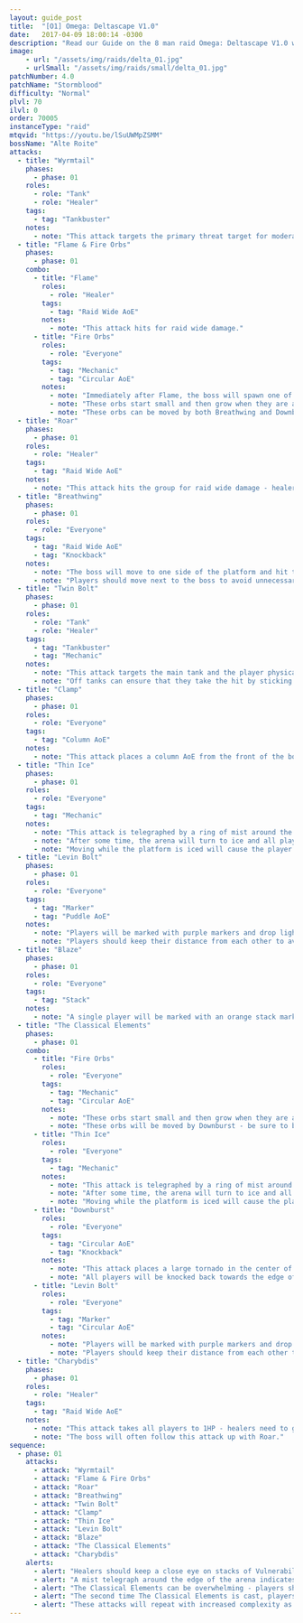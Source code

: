 ```yaml
---
layout: guide_post
title:  "[O1] Omega: Deltascape V1.0"
date:   2017-04-09 18:00:14 -0300
description: "Read our Guide on the 8 man raid Omega: Deltascape V1.0 where you'll face off against Alte Roite."
image:
    - url: "/assets/img/raids/delta_01.jpg"
    - urlSmall: "/assets/img/raids/small/delta_01.jpg"
patchNumber: 4.0
patchName: "Stormblood"
difficulty: "Normal"
plvl: 70
ilvl: 0
order: 70005
instanceType: "raid"
mtqvid: "https://youtu.be/lSuUWMpZSMM"
bossName: "Alte Roite"
attacks:
  - title: "Wyrmtail"
    phases:
      - phase: 01
    roles:
      - role: "Tank"
      - role: "Healer"
    tags:
      - tag: "Tankbuster"
    notes:
      - note: "This attack targets the primary threat target for moderate damage."
  - title: "Flame & Fire Orbs"
    phases:
      - phase: 01
    combo:
      - title: "Flame"
        roles:
          - role: "Healer"
        tags:
          - tag: "Raid Wide AoE"
        notes:
          - note: "This attack hits for raid wide damage."
      - title: "Fire Orbs"
        roles:
          - role: "Everyone"
        tags:
          - tag: "Mechanic"
          - tag: "Circular AoE"
        notes:
          - note: "Immediately after Flame, the boss will spawn one of many patterns of fire orbs."
          - note: "These orbs start small and then grow when they are about to explode - their explosions result in circular AoEs that give stacking Vulnerability Up debuffs."
          - note: "These orbs can be moved by both Breathwing and Downburst - be sure to be aware of where they are at all times."
  - title: "Roar"
    phases:
      - phase: 01
    roles:
      - role: "Healer"
    tags:
      - tag: "Raid Wide AoE"
    notes:
      - note: "This attack hits the group for raid wide damage - healers should keep an eye on players with stacks of Vulnerability Up debuffs."
  - title: "Breathwing"
    phases:
      - phase: 01
    roles:
      - role: "Everyone"
    tags:
      - tag: "Raid Wide AoE"
      - tag: "Knockback"
    notes:
      - note: "The boss will move to one side of the platform and hit the arena with an AoE that knocks back both players and Fire Orbs."
      - note: "Players should move next to the boss to avoid unnecessary complications."
  - title: "Twin Bolt"
    phases:
      - phase: 01
    roles:
      - role: "Tank"
      - role: "Healer"
    tags:
      - tag: "Tankbuster"
      - tag: "Mechanic"
    notes:
      - note: "This attack targets the main tank and the player physically closest to them."
      - note: "Off tanks can ensure that they take the hit by sticking close to the main tank during the cast."
  - title: "Clamp"
    phases:
      - phase: 01
    roles:
      - role: "Everyone"
    tags:
      - tag: "Column AoE"
    notes:
      - note: "This attack places a column AoE from the front of the boss - avoid as necessary."
  - title: "Thin Ice"
    phases:
      - phase: 01
    roles:
      - role: "Everyone"
    tags:
      - tag: "Mechanic"
    notes:
      - note: "This attack is telegraphed by a ring of mist around the edge of the arena."
      - note: "After some time, the arena will turn to ice and all players must <strong>STOP</strong> moving."
      - note: "Moving while the platform is iced will cause the player to slide a short distance - this can make future mechanics complicated to avoid if you are not positioned properly."
  - title: "Levin Bolt"
    phases:
      - phase: 01
    roles:
      - role: "Everyone"
    tags:
      - tag: "Marker"
      - tag: "Puddle AoE"
    notes:
      - note: "Players will be marked with purple markers and drop lightning AoE puddles where they stand."
      - note: "Players should keep their distance from each other to avoid overlap."
  - title: "Blaze"
    phases:
      - phase: 01
    roles:
      - role: "Everyone"
    tags:
      - tag: "Stack"
    notes:
      - note: "A single player will be marked with an orange stack marker - all players should stack to soak damage."
  - title: "The Classical Elements"
    phases:
      - phase: 01
    combo:
      - title: "Fire Orbs"
        roles:
          - role: "Everyone"
        tags:
          - tag: "Mechanic"
          - tag: "Circular AoE"
        notes:
          - note: "These orbs start small and then grow when they are about to explode - their explosions result in circular AoEs that give stacking Vulnerability Up debuffs."
          - note: "These orbs will be moved by Downburst - be sure to be aware of where they are at all times."
      - title: "Thin Ice"
        roles:
          - role: "Everyone"
        tags:
          - tag: "Mechanic"
        notes:
          - note: "This attack is telegraphed by a ring of mist around the edge of the arena."
          - note: "After some time, the arena will turn to ice and all players must <strong>STOP</strong> moving."
          - note: "Moving while the platform is iced will cause the player to slide a short distance."
      - title: "Downburst"
        roles:
          - role: "Everyone"
        tags:
          - tag: "Circular AoE"
          - tag: "Knockback"
        notes:
          - note: "This attack places a large tornado in the center of the arena that will kill players if it hits them."
          - note: "All players will be knocked back towards the edge of the arena."
      - title: "Levin Bolt"
        roles:
          - role: "Everyone"
        tags:
          - tag: "Marker"
          - tag: "Circular AoE"
        notes:
          - note: "Players will be marked with purple markers and drop lightning AoE puddles where they stand."
          - note: "Players should keep their distance from each other to avoid overlap."
  - title: "Charybdis"
    phases:
      - phase: 01
    roles:
      - role: "Healer"
    tags:
      - tag: "Raid Wide AoE"
    notes:
      - note: "This attack takes all players to 1HP - healers need to get all players' health back up immediately."
      - note: "The boss will often follow this attack up with Roar."
sequence:
  - phase: 01
    attacks:
      - attack: "Wyrmtail"
      - attack: "Flame & Fire Orbs"
      - attack: "Roar"
      - attack: "Breathwing"
      - attack: "Twin Bolt"
      - attack: "Clamp"
      - attack: "Thin Ice"
      - attack: "Levin Bolt"
      - attack: "Blaze"
      - attack: "The Classical Elements"
      - attack: "Charybdis"
    alerts:
      - alert: "Healers should keep a close eye on stacks of Vulnerability Up on the group - these can make damage very tough to deal with."
      - alert: "A mist telegraph around the edge of the arena indicates that Thin Ice is about to cover the arena in ice - all players should stop moving."
      - alert: "The Classical Elements can be overwhelming - players should slide to the center after Downburst has knocked them back to avoid the Fire Orbs."
      - alert: "The second time The Classical Elements is cast, players should position themselves in between the Fire Orbs so that when Downburst is cast, the Fire Orbs in the middle of the room are pushed away from them."
      - alert: "These attacks will repeat with increased complexity as the fight progresses."
---
```

